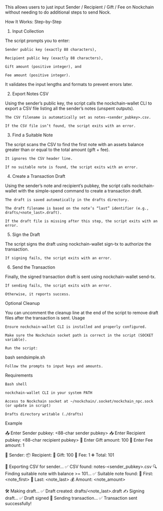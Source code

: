 
This allows users to just input Sender / Recipient / Gift / Fee on Nockchain without needing to do additional steps to send Nock.

How It Works: Step-by-Step
1. Input Collection

The script prompts you to enter:

    Sender public key (exactly 88 characters),

    Recipient public key (exactly 88 characters),

    Gift amount (positive integer), and

    Fee amount (positive integer).

It validates the input lengths and formats to prevent errors later.

2. Export Notes CSV

Using the sender’s public key, the script calls the nockchain-wallet CLI to export a CSV file listing all the sender’s notes (unspent outputs).

    The CSV filename is automatically set as notes-<sender_pubkey>.csv.

    If the CSV file isn’t found, the script exits with an error.

3. Find a Suitable Note

The script scans the CSV to find the first note with an assets balance greater than or equal to the total amount (gift + fee).

    It ignores the CSV header line.

    If no suitable note is found, the script exits with an error.

4. Create a Transaction Draft

Using the sender’s note and recipient’s pubkey, the script calls nockchain-wallet with the simple-spend command to create a transaction draft.

    The draft is saved automatically in the drafts directory.

    The draft filename is based on the note’s “last” identifier (e.g., drafts/<note_last>.draft).

    If the draft file is missing after this step, the script exits with an error.

5. Sign the Draft

The script signs the draft using nockchain-wallet sign-tx to authorize the transaction.

    If signing fails, the script exits with an error.

6. Send the Transaction

Finally, the signed transaction draft is sent using nockchain-wallet send-tx.

    If sending fails, the script exits with an error.

    Otherwise, it reports success.

Optional Cleanup

You can uncomment the cleanup line at the end of the script to remove draft files after the transaction is sent.
Usage

    Ensure nockchain-wallet CLI is installed and properly configured.

    Make sure the Nockchain socket path is correct in the script (SOCKET variable).

    Run the script:

bash sendsimple.sh

    Follow the prompts to input keys and amounts.

Requirements

    Bash shell

    nockchain-wallet CLI in your system PATH

    Access to Nockchain socket at ~/nockchain/.socket/nockchain_npc.sock (or update in script)

    Drafts directory writable (./drafts)

Example

📤 Enter Sender pubkey:
<88-char sender pubkey>
📥 Enter Recipient pubkey:
<88-char recipient pubkey>
🎁 Enter Gift amount:
100
💸 Enter Fee amount:
1

🔐 Sender:    <sender pubkey>
📦 Recipient: <recipient pubkey>
🎁 Gift:      100
💸 Fee:       1
➕ Total:     101

📁 Exporting CSV for sender...
✅ CSV found: notes-<sender_pubkey>.csv
🔍 Finding suitable note with balance >= 101...
✅ Suitable note found:
   🔑 First:  <note_first>
   🧾 Last:   <note_last>
   💰 Amount: <note_amount>

🛠️  Making draft...
✅ Draft created: drafts/<note_last>.draft
✍️  Signing draft...
✅ Draft signed
🚀 Sending transaction...
✅ Transaction sent successfully!
